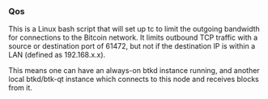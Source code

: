 ### Qos ###

This is a Linux bash script that will set up tc to limit the outgoing bandwidth for connections to the Bitcoin network. It limits outbound TCP traffic with a source or destination port of 61472, but not if the destination IP is within a LAN (defined as 192.168.x.x).

This means one can have an always-on btkd instance running, and another local btkd/btk-qt instance which connects to this node and receives blocks from it.
